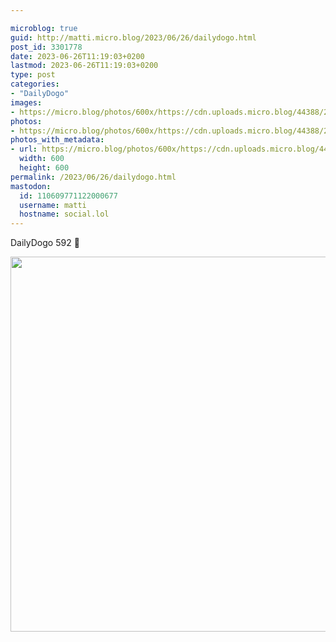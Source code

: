 ```yaml
---

microblog: true
guid: http://matti.micro.blog/2023/06/26/dailydogo.html
post_id: 3301778
date: 2023-06-26T11:19:03+0200
lastmod: 2023-06-26T11:19:03+0200
type: post
categories:
- "DailyDogo"
images:
- https://micro.blog/photos/600x/https://cdn.uploads.micro.blog/44388/2023/f35c3fe566bf496eaf87d2ef9610658b.jpg
photos:
- https://micro.blog/photos/600x/https://cdn.uploads.micro.blog/44388/2023/f35c3fe566bf496eaf87d2ef9610658b.jpg
photos_with_metadata:
- url: https://micro.blog/photos/600x/https://cdn.uploads.micro.blog/44388/2023/f35c3fe566bf496eaf87d2ef9610658b.jpg
  width: 600
  height: 600
permalink: /2023/06/26/dailydogo.html
mastodon:
  id: 110609771122000677
  username: matti
  hostname: social.lol
---
```

DailyDogo 592 🐶

<img src="/media/uploads/2023/f35c3fe566bf496eaf87d2ef9610658b.jpg" width="600" height="600" alt="" />
